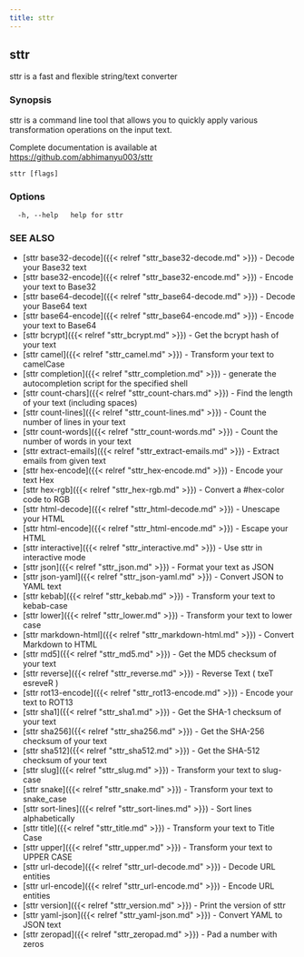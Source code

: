 ```yaml
---
title: sttr
---
```

## sttr

sttr is a fast and flexible string/text converter

### Synopsis

sttr is a command line tool that allows you to quickly apply various
transformation operations on the input text.

Complete documentation is available at https://github.com/abhimanyu003/sttr

```
sttr [flags]
```

### Options

```
  -h, --help   help for sttr
```

### SEE ALSO

* [sttr base32-decode]({{< relref "sttr_base32-decode.md" >}})	 - Decode your Base32 text
* [sttr base32-encode]({{< relref "sttr_base32-encode.md" >}})	 - Encode your text to Base32
* [sttr base64-decode]({{< relref "sttr_base64-decode.md" >}})	 - Decode your Base64 text
* [sttr base64-encode]({{< relref "sttr_base64-encode.md" >}})	 - Encode your text to Base64
* [sttr bcrypt]({{< relref "sttr_bcrypt.md" >}})	 - Get the bcrypt hash of your text
* [sttr camel]({{< relref "sttr_camel.md" >}})	 - Transform your text to camelCase
* [sttr completion]({{< relref "sttr_completion.md" >}})	 - generate the autocompletion script for the specified shell
* [sttr count-chars]({{< relref "sttr_count-chars.md" >}})	 - Find the length of your text (including spaces)
* [sttr count-lines]({{< relref "sttr_count-lines.md" >}})	 - Count the number of lines in your text
* [sttr count-words]({{< relref "sttr_count-words.md" >}})	 - Count the number of words in your text
* [sttr extract-emails]({{< relref "sttr_extract-emails.md" >}})	 - Extract emails from given text
* [sttr hex-encode]({{< relref "sttr_hex-encode.md" >}})	 - Encode your text Hex
* [sttr hex-rgb]({{< relref "sttr_hex-rgb.md" >}})	 - Convert a #hex-color code to RGB
* [sttr html-decode]({{< relref "sttr_html-decode.md" >}})	 - Unescape your HTML
* [sttr html-encode]({{< relref "sttr_html-encode.md" >}})	 - Escape your HTML
* [sttr interactive]({{< relref "sttr_interactive.md" >}})	 - Use sttr in interactive mode
* [sttr json]({{< relref "sttr_json.md" >}})	 - Format your text as JSON
* [sttr json-yaml]({{< relref "sttr_json-yaml.md" >}})	 - Convert JSON to YAML text
* [sttr kebab]({{< relref "sttr_kebab.md" >}})	 - Transform your text to kebab-case
* [sttr lower]({{< relref "sttr_lower.md" >}})	 - Transform your text to lower case
* [sttr markdown-html]({{< relref "sttr_markdown-html.md" >}})	 - Convert Markdown to HTML
* [sttr md5]({{< relref "sttr_md5.md" >}})	 - Get the MD5 checksum of your text
* [sttr reverse]({{< relref "sttr_reverse.md" >}})	 - Reverse Text ( txeT esreveR )
* [sttr rot13-encode]({{< relref "sttr_rot13-encode.md" >}})	 - Encode your text to ROT13
* [sttr sha1]({{< relref "sttr_sha1.md" >}})	 - Get the SHA-1 checksum of your text
* [sttr sha256]({{< relref "sttr_sha256.md" >}})	 - Get the SHA-256 checksum of your text
* [sttr sha512]({{< relref "sttr_sha512.md" >}})	 - Get the SHA-512 checksum of your text
* [sttr slug]({{< relref "sttr_slug.md" >}})	 - Transform your text to slug-case
* [sttr snake]({{< relref "sttr_snake.md" >}})	 - Transform your text to snake_case
* [sttr sort-lines]({{< relref "sttr_sort-lines.md" >}})	 - Sort lines alphabetically
* [sttr title]({{< relref "sttr_title.md" >}})	 - Transform your text to Title Case
* [sttr upper]({{< relref "sttr_upper.md" >}})	 - Transform your text to UPPER CASE
* [sttr url-decode]({{< relref "sttr_url-decode.md" >}})	 - Decode URL entities
* [sttr url-encode]({{< relref "sttr_url-encode.md" >}})	 - Encode URL entities
* [sttr version]({{< relref "sttr_version.md" >}})	 - Print the version of sttr
* [sttr yaml-json]({{< relref "sttr_yaml-json.md" >}})	 - Convert YAML to JSON text
* [sttr zeropad]({{< relref "sttr_zeropad.md" >}})	 - Pad a number with zeros

